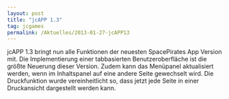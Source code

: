 ```yaml
---
layout: post
title: "jcAPP 1.3"
tag: jcgames
permalink: /Aktuelles/2013-01-27-jcAPP13
---
```


jcAPP 1.3 bringt nun alle Funktionen der neuesten SpacePirates App Version mit. Die Implementierung einer tabbasierten Benutzeroberfläche ist die größte Neuerung dieser Version. Zudem kann das Menüpanel aktualisiert werden, wenn im Inhaltspanel auf eine andere Seite gewechselt wird. Die Druckfunktion wurde vereinheitlicht so, dass jetzt jede Seite in einer Druckansicht dargestellt werden kann.
